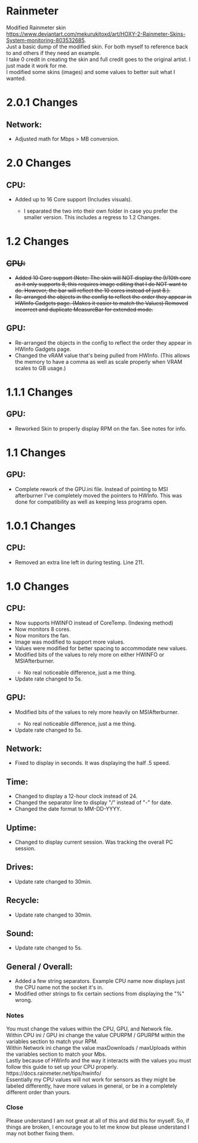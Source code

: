 # Rainmeter
Modified Rainmeter skin https://www.deviantart.com/mekurukitoxd/art/HOXY-2-Rainmeter-Skins-System-monitoring-803532685. <br>
Just a basic dump of the modified skin. For both myself to reference back to and others if they need an example. <br>
I take 0 credit in creating the skin and full credit goes to the original artist. I just made it work for me. <br>
I modified some skins (images) and some values to better suit what I wanted.<br>
<h1>2.0.1 Changes</h1>
<h2>Network:</h2>
<ul>
    <li>Adjusted math for Mbps > MB conversion.</li>
</ul>
<h1>2.0 Changes</h1>
<h2>CPU:</h2>
<ul>
    <li>Added up to 16 Core support (Includes visuals).</li>
    <ul><li>I separated the two into their own folder in case you prefer the smaller version. This includes a regress to 1.2 Changes.</li></ul>
</ul>
<h1>1.2 Changes</h1>
<s><h2>CPU:</h2>
<ul>
    <li>Added 10 Core support (Note: The skin will NOT display the 9/10th core as it only supports 8, this requires image editing that I do NOT want to do. However, the bar will reflect the 10 cores instead of just 8.).</li>
    <li>Re-arranged the objects in the config to reflect the order they appear in HWInfo Gadgets page. (Makes it easier to match the Values) Removed incorrect and duplicate MeasureBar for extended mode.</li>
</ul></s>
<h2>GPU:</h2>
<ul>
    <li>Re-arranged the objects in the config to reflect the order they appear in HWInfo Gadgets page.</li>
    <li>Changed the vRAM value that's being pulled from HWInfo. (This allows the memory to have a comma as well as scale properly when VRAM scales to GB usage.)</li>
</ul>
<h1>1.1.1 Changes</h1>
<h2>GPU:</h2>
<ul>
    <li>Reworked Skin to properly display RPM on the fan. See notes for info.</li>
</ul>
<h1>1.1 Changes</h1>
<h2>GPU:</h2>
<ul>
    <li>Complete rework of the GPU.ini file. Instead of pointing to MSI afterburner I've completely moved the pointers to HWInfo. This was done for compatibility as well as keeping less programs open.</li>
</ul>
<h1>1.0.1 Changes</h1>
<h2>CPU:</h2>
<ul>
    <li>Removed an extra line left in during testing. Line 211.</li>
</ul>
<h1>1.0 Changes</h1>
<h2>CPU:</h2>
<ul>
    <li>Now supports HWINFO instead of CoreTemp. (Indexing method)</li>
    <li>Now monitors 8 cores.</li>
    <li>Now monitors the fan.</li>
    <li>Image was modified to support more values.</li>
    <li>Values were modified for better spacing to accommodate new values.</li>
    <li>Modified bits of the values to rely more on either HWINFO or MSIAfterburner.</li>
    <ul><li>No real noticeable difference, just a me thing.</li></ul>
    <li>Update rate changed to 5s.</li>
</ul>
<h2>GPU:</h2>
<ul>
    <li>Modified bits of the values to rely more heavily on MSIAfterburner.</li>
    <ul><li>No real noticeable difference, just a me thing.</li></ul>
    <li>Update rate changed to 5s.</li>
</ul>
<h2>Network:</h2>
<ul>
    <li>Fixed to display in seconds. It was displaying the half .5 speed.</li>
</ul>
<h2>Time:</h2>
<ul>
    <li>Changed to display a 12-hour clock instead of 24.</li>
    <li>Changed the separator line to display "/" instead of "-" for date.</li>
    <li>Changed the date format to MM-DD-YYYY.</li>
</ul>
<h2>Uptime:</h2>
<ul>
    <li>Changed to display current session. Was tracking the overall PC session.</li>
</ul>
<h2>Drives:</h2>
<ul>
    <li>Update rate changed to 30min.</li>
</ul>
<h2>Recycle:</h2>
<ul>
    <li>Update rate changed to 30min.</li>
</ul>
<h2>Sound:</h2>
<ul>
    <li>Update rate changed to 5s.</li>
</ul>
<h2>General / Overall:</h2>
<ul>
    <li>Added a few string separators. Example CPU name now displays just the CPU name not the socket it's in.</li>
    <li>Modified other strings to fix certain sections from displaying the "%" wrong.</li>
</ul>

<h3>Notes</h3>
You must change the values within the CPU, GPU, and Network file.<br>
Within CPU ini / GPU ini change the value CPURPM / GPURPM within the variables section to match your RPM.<br>
Within Network ini change the value maxDownloads / maxUploads within the variables section to match your Mbs.<br>
Lastly because of HWinfo and the way it interacts with the values you must follow this guide to set up your CPU properly. https://docs.rainmeter.net/tips/hwinfo/ <br>
Essentially my CPU values will not work for sensors as they might be labeled differently, have more values in general, or be in a completely different order than yours. <br>

<h3>Close</h3>
Please understand I am not great at all of this and did this for myself. So, if things are broken, I encourage you to let me know but please understand I may not bother fixing them. 



